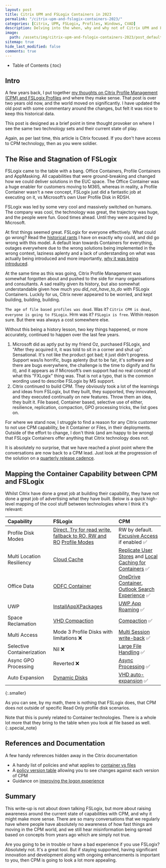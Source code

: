 ```yaml
---
layout: post
title: Citrix UPM and FSLogix Containers in 2023
permalink: "/citrix-upm-and-fslogix-containers-2023/"
categories: [Citrix, UPM, FSLogix, Profiles, Windows, CVAD]
description: Delving into the when, why and why not of Citrix UPM and FSLogix Profile Containers in 2023
image:
  path: /assets/img/citrix-upm-and-fslogix-containers-2023/post_default_image.jpg
sitemap: true
hide_last_modified: false
comments: true
---
```


<!--excerpt-->

-  Table of Contents
{:toc}

## Intro

A few years back, I put together [my thoughts on Citrix Profile Management (CPM) and FSLogix Profiles](https://jkindon.com/citrix-upm-and-fslogix-containers/) and where they make sense. That post is over two years old now, and the world moved on significantly. I have updated the old post with some commentary around the changes, but felt it was nice to keep this historical data.

This post is designed as a brief point in time thought provoker on where I see the same two technology sets and their current state of play.

Again, as per last time, this article is Citrix focused. If you don't have access to CPM technology, then as you were soldier.

## The Rise and Stagnation of FSLogix

FSLogix came to the table with a bang. Office Containers, Profile Containers and AppMasking. All capabilities that were ground-breaking and changed how we could deliver solutions in the EUC space. The Office Container was a huge enabler for customers moving to M365, whereas in reality, a Profile Container wasn't a new concept, FSLogix just did a fantastic job at executing on it, vs Microsoft’s own User Profile Disk in RDSH.

FSLogix was led by some very cool and massively switched on humans. The company was cool, the technology was great, the trajectory was huge, and the people were fun. Good times ahead. Until they were acquired by Microsoft.

At first things seemed great. FSLogix for everyone effectively. What could go wrong? Read the [historical rants](https://jkindon.com/citrix-upm-and-fslogix-containers/) I have on exactly why could, and did go wrong with this model. A default lean towards Containers for everything, outages everywhere due to the wrong solutions being implemented in the wrong context, laziness aplenty and a lack of understanding on what was actually being introduced and more importantly, [why it was being introduced](https://jkindon.com/profile-management-in-2019-what-how-why/).

At the same time as this was going, Citrix Profile Management was somewhat forgotten about and pushed to the side for many organisations and consultants. A sad reality given its history, but also somewhat understandable given how much you *did_not_have_to_do* with FSLogix Containers. Luckily for us, Citrix never appeared to be worried, and kept building, building, building.

`The age of file based profiles was dead`. Was it? `Citrix CPM is dead, everyone is going to FSLogix`. Hrm was it? `FSLogix is free`. Within reason sure. But there was always a cost somewhere else.

Without this being a history lesson, two key things happened, or more accurately, continued to happen over the last few years.

1.  Microsoft did as aptly put by my friend Oz, purchased FSLogix, and "After they acquired it, it was told to sit in a corner and shut up". Sensational. It's not like the product got bad; it just didn't progress. Support was/is horrific, bugs aplenty (but to be fair, it's software and there are bugs everywhere, the challenge is the time to dignify and fix it), and it appears as if Microsoft’s own support had no real concept of what this "FXLogix" thing was. That is not a typo, that is the common wording used to describe FSLogix by MS support.
2.  Citrix continued to build CPM. They obviously took a lot of the learnings and ideas from FSLogix, but they built, they supported, they innovated, and they executed continually on new features. Throw them an idea, they built it. File based, Container based, selective use of either, resilience, replication, compaction, GPO processing tricks, the list goes on.

For where we stand now, I struggle to find a reason for any Citrix customer to not use CPM capability, be it Container or Files, in their deployments. Outside of the effort to change, I don't think (and am happy to be wrong) that FSLogix Containers offer anything that Citrix technology does not.

It is absolutely no surprise, that we have reached a pivot point where the conversations are now back to a CPM lead. Just look at the progression of the solution on a [quarterly release cadence](https://jkindon.com/the-evolution-of-citrix-profile-management/).

## Mapping the Container Capability between CPM and FSLogix

Whilst Citrix have done a great job at building their capability, they have not done a great job of advertising what they have built. Below is a quick high-level mapping of the cool stuff between technologies where I think it's relevant:

| Capability | FSLogix | CPM |
| :--- | :--- | :--- |
| Profile Disk Modes | [Direct, Try for read write, fallback to RO, RW and RO](https://learn.microsoft.com/en-us/fslogix/reference-configuration-settings?tabs=profiles#profiletype) [Profile Modes](https://learn.microsoft.com/en-us/fslogix/reference-configuration-settings?tabs=profiles#profiletype) | RW by default. [Excusive Access](https://docs.citrix.com/en-us/citrix-virtual-apps-desktops/policies/reference/profile-management/profile-container-policy-settings.html#enable-exclusive-access-to-vhd-containers) if enabled ✅ |
| Multi Location Resiliency | [Cloud Cache](https://learn.microsoft.com/en-us/fslogix/concepts-fslogix-cloud-cache) | [Replicate User Stores](https://docs.citrix.com/en-us/profile-management/current-release/configure/replicate-user-stores) and [Local Caching for Containers](https://docs.citrix.com/en-us/citrix-virtual-apps-desktops/policies/reference/profile-management/profile-container-policy-settings.html#enable-local-caching-for-profile-containers) ✅ |
| Office Data | [ODFC Container](https://learn.microsoft.com/en-us/fslogix/concepts-container-types#odfc-container) | [OneDrive Container](https://docs.citrix.com/en-us/profile-management/current-release/configure/enable-the-onedrive-container), [Outlook Search Experience](https://docs.citrix.com/en-us/profile-management/current-release/configure/enable-native-outlook-search-experience) ✅ |
| UWP | [InstallAppXPackages](https://learn.microsoft.com/en-us/fslogix/reference-configuration-settings?tabs=profiles#installappxpackages) | [UWP App Roaming](https://docs.citrix.com/en-us/profile-management/current-release/configure/uwp-app-roaming) ✅ |
| Space Reclamation | [VHD Compaction](https://learn.microsoft.com/en-us/fslogix/reference-configuration-settings?tabs=profiles#vhdcompactdisk) | [Compaction](https://docs.citrix.com/en-us/profile-management/current-release/configure/vhd-disk-compaction#overview) ✅ |
| Multi Access | Mode 3 Profile Disks with limitations ❌ | [Multi Session write-back](https://docs.citrix.com/en-us/profile-management/current-release/configure/enable-multi-session-write-back-for-profile-containers) ✅ |
| Selective Containerization | Nil ❌ | [Large File Handling](https://docs.citrix.com/en-us/profile-management/current-release/configure/to-enable-large-file-handling) ✅ |
| Async GPO Processing | Reverted ❌ | [Async Processing](https://docs.citrix.com/en-us/profile-management/current-release/configure/enable-async-for-user-gpo) ✅ |
| Auto Expansion | [Dynamic Disks](https://learn.microsoft.com/en-us/fslogix/concepts-vhd-disk-compaction) | [VHD auto-expansion](https://docs.citrix.com/en-us/citrix-virtual-apps-desktops/policies/reference/profile-management/profile-container-policy-settings.html#enable-vhd-auto-expansion-for-profile-container) ✅|
{:.smaller}

As you can see, by my math, there is nothing that FSLogix does, that CPM does not outside of specific Read Only profile disk scenarios.

Note that this is purely related to Container technologies. There is a whole lot more that they bring to the table when you look at file based as well.
{:.special_note}

## References and Documentation

A few handy references hidden away in the Citrix documentation

-  A handy list of policies and what applies to [container vs files](https://docs.citrix.com/en-us/profile-management/current-release/policies/policy-application-table)
-  A [policy version table](https://docs.citrix.com/en-us/profile-management/current-release/policies/settings) allowing you to see changes against each version of CPM
-  Guidance on [improving the logon experience](https://docs.citrix.com/en-us/profile-management/current-release/how-to/improve-user-logon-performance)

## Summary

This write-up is not about down talking FSLogix, but more about raising awareness around the current state of capabilities with CPM, and why it might make more sense. There are so many conversations that we regularly have where people have absolutely no awareness of how fast things are moving in the CPM world, and we still hear misinformation being spread based on concepts from years ago which are simply not true.

Are you going to be in trouble or have a bad experience if you use FSLogix? Absolutely not. It's a great tool. But if staying supported, having significant innovation and development along with ongoing enhancements is important to you, then CPM is going to look a lot more appealing.
